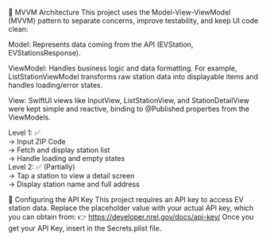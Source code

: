 🧠 MVVM Architecture
This project uses the Model-View-ViewModel (MVVM) pattern to separate concerns, improve testability, and keep UI code clean:

Model: Represents data coming from the API (EVStation, EVStationsResponse).

ViewModel: Handles business logic and data formatting. For example, ListStationViewModel transforms raw station data into displayable items and handles loading/error states.

View: SwiftUI views like InputView, ListStationView, and StationDetailView were kept simple and reactive, binding to @Published properties from the ViewModels.

Level 1: ✅  
-> Input ZIP Code  
-> Fetch and display station list  
-> Handle loading and empty states  
Level 2: ✅ (Partially)  
-> Tap a station to view a detail screen  
-> Display station name and full address  

🔐 Configuring the API Key
This project requires an API key to access EV station data.
Replace the placeholder value with your actual API key, which you can obtain from:
👉 https://developer.nrel.gov/docs/api-key/
Once you get your API Key, insert in the Secrets.plist file.
